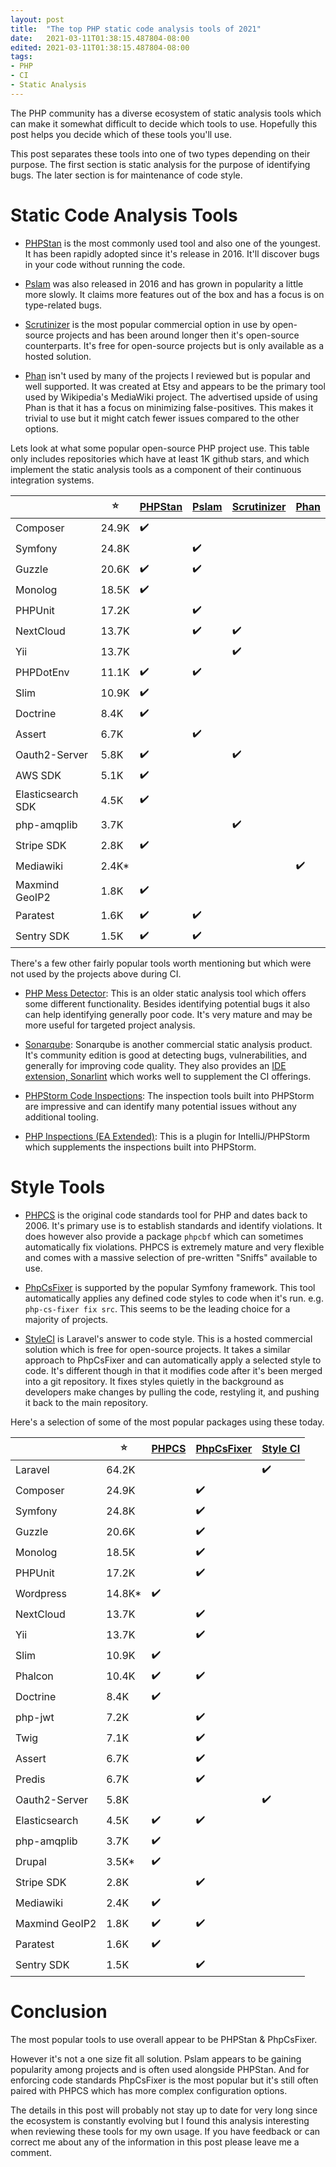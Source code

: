 ```yaml
---
layout: post
title:  "The top PHP static code analysis tools of 2021"
date:   2021-03-11T01:38:15.487804-08:00
edited: 2021-03-11T01:38:15.487804-08:00
tags:
- PHP
- CI
- Static Analysis
---
```


The PHP community has a diverse ecosystem of static analysis tools which can make it somewhat difficult to decide which tools to use. Hopefully this post helps you decide which of these tools you'll use.

This post separates these tools into one of two types depending on their purpose. The first section is static analysis for the purpose of identifying bugs. The later section is for maintenance of code style.

# Static Code Analysis Tools
* [PHPStan](https://github.com/phpstan/phpstan) is the most commonly used tool and also one of the youngest. It has been rapidly adopted since it's release in 2016. It'll discover bugs in your code without running the code.

* [Pslam](https://github.com/vimeo/psalm) was also released in 2016 and has grown in popularity a little more slowly. It claims more features out of the box and has a focus is on type-related bugs.

* [Scrutinizer](https://scrutinizer-ci.com/) is the most popular commercial option in use by open-source projects and has been around longer then it's open-source counterparts. It's free for open-source projects but is only available as a hosted solution.

* [Phan](https://github.com/phan/phan) isn't used by many of the projects I reviewed but is popular and well supported. It was created at Etsy and appears to be the primary tool used by Wikipedia's MediaWiki project. The advertised upside of using Phan is that it has a focus on minimizing false-positives. This makes it trivial to use but it might catch fewer issues compared to the other options.

Lets look at what some popular open-source PHP project use. This table only includes repositories which have at least 1K github stars, and which implement the static analysis tools as a component of their continuous integration systems.

|                | ⭐     | [PHPStan](https://github.com/phpstan/phpstan) | [Pslam](https://github.com/vimeo/psalm) | [Scrutinizer](https://scrutinizer-ci.com/) | [Phan](https://github.com/phan/phan) |
|----------------|-------|---------|-------|-------------|------|
| Composer       | 24.9K | ✔️      |       |             |      |
| Symfony        | 24.8K |         | ✔️    |             |      |
| Guzzle         | 20.6K | ✔️      | ✔️    |             |      |
| Monolog        | 18.5K | ✔️      |       |             |      |
| PHPUnit        | 17.2K |        | ✔️    |             |      |
| NextCloud      | 13.7K |        | ✔️    | ✔️          |      |
| Yii            | 13.7K |        |       | ✔️          |      |
| PHPDotEnv      | 11.1K | ✔️      | ✔️    |             |      |
| Slim           | 10.9K | ✔️      |       |             |      |
| Doctrine       | 8.4K  | ✔️      |       |             |      |
| Assert         | 6.7K  |        | ✔️    |             |      |
| Oauth2-Server  | 5.8K  | ✔️      |       | ✔️          |      |
| AWS SDK        | 5.1K  | ✔️      |       |             |      |
| Elasticsearch SDK | 4.5K  | ✔️      |       |             |      |
| php-amqplib    | 3.7K  |        |       | ✔️          |      |
| Stripe SDK     | 2.8K  | ✔️      |       |             |      |
| Mediawiki      | 2.4K* |        |       |             | ✔️   |
| Maxmind GeoIP2 | 1.8K  | ✔️      |       |             |      |
| Paratest       | 1.6K  | ✔️      | ✔️    |             |      |
| Sentry SDK     | 1.5K  | ✔️      | ✔️    |             |      |

There's a few other fairly popular tools worth mentioning but which were not used by the projects above during CI.
* [PHP Mess Detector](https://github.com/phpmd/phpmd): This is an older static analysis tool which offers some different functionality. Besides identifying potential bugs it also can help identifying generally poor code. It's very mature and may be more useful for targeted project analysis.

* [Sonarqube](https://www.sonarqube.org/): Sonarqube is another commercial static analysis product. It's community edition is good at detecting bugs, vulnerabilities, and generally for improving code quality. They also provides an [IDE extension, Sonarlint](https://www.sonarlint.org/) which works well to supplement the CI offerings.

* [PHPStorm Code Inspections](https://www.jetbrains.com/help/phpstorm/code-inspection.html): The inspection tools built into PHPStorm are impressive and can identify many potential issues without any additional tooling.

* [PHP Inspections (EA Extended)](https://github.com/kalessil/phpinspectionsea): This is a plugin for IntelliJ/PHPStorm which supplements the inspections built into PHPStorm.

# Style Tools

* [PHPCS](https://github.com/squizlabs/PHP_CodeSniffer) is the original code standards tool for PHP and dates back to 2006. It's primary use is to establish standards and identify violations. It does however also provide a package `phpcbf` which can sometimes automatically fix violations. PHPCS is extremely mature and very flexible and comes with a massive selection of pre-written "Sniffs" available to use.

* [PhpCsFixer](https://github.com/FriendsOfPHP/PHP-CS-Fixer) is supported by the popular Symfony framework. This tool automatically applies any defined code styles to code when it's run. e.g. `php-cs-fixer fix src`. This seems to be the leading choice for a majority of projects.

* [StyleCI](https://styleci.io/) is Laravel's answer to code style. This is a hosted commercial solution which is free for open-source projects. It takes a similar approach to PhpCsFixer and can automatically apply a selected style to code. It's different though in that it modifies code after it's been merged into a git repository. It fixes styles quietly in the background as developers make changes by pulling the code, restyling it, and pushing it back to the main repository.

Here's a selection of some of the most popular packages using these today.

|                | ⭐      | [PHPCS](https://github.com/squizlabs/PHP_CodeSniffer) | [PhpCsFixer](https://github.com/FriendsOfPHP/PHP-CS-Fixer) | [Style CI](https://styleci.io/) |
|----------------|--------|-------|------------|----------|
| Laravel        | 64.2K  |       |            | ✔️       |
| Composer       | 24.9K  |       | ✔️         |          |
| Symfony        | 24.8K  |       | ✔️         |          |
| Guzzle         | 20.6K  |       | ✔️         |          |
| Monolog        | 18.5K  |       | ✔️         |          |
| PHPUnit        | 17.2K  |       | ✔️         |          |
| Wordpress      | 14.8K* | ✔️    |            |          |
| NextCloud      | 13.7K  |       | ✔️         |          |
| Yii            | 13.7K  |       | ✔️         |          |
| Slim           | 10.9K  | ✔️    |            |          |
| Phalcon        | 10.4K  | ✔️    | ✔️         |          |
| Doctrine       | 8.4K   | ✔️    |            |          |
| php-jwt        | 7.2K   |       | ✔️         |          |
| Twig           | 7.1K   |       | ✔️         |          |
| Assert         | 6.7K   |       | ✔️         |          |
| Predis         | 6.7K   |       | ✔️         |          |
| Oauth2-Server  | 5.8K   |       |            | ✔️       |
| Elasticsearch  | 4.5K   | ✔️    | ✔️         |          |
| php-amqplib    | 3.7K   | ✔️    |            |          |
| Drupal         | 3.5K*  | ✔️    |            |          |
| Stripe SDK     | 2.8K   |       | ✔️         |          |
| Mediawiki      | 2.4K   | ✔️    |            |          |
| Maxmind GeoIP2 | 1.8K   | ✔️    | ✔️         |          |
| Paratest       | 1.6K   | ✔️    |            |          |
| Sentry SDK     | 1.5K   |       | ✔️         |          |

# Conclusion
The most popular tools to use overall appear to be PHPStan & PhpCsFixer. 

However it's not a one size fit all solution. Pslam appears to be gaining popularity among projects and is often used alongside PHPStan. And for enforcing code standards PhpCsFixer is the most popular but it's still often paired with PHPCS which has more complex configuration options.

The details in this post will probably not stay up to date for very long since the ecosystem is constantly evolving but I found this analysis interesting when reviewing these tools for my own usage. If you have feedback or can correct me about any of the information in this post please leave me a comment.